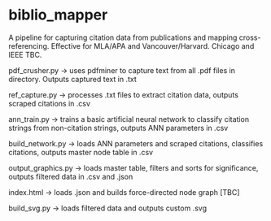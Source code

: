 # biblio_mapper
A pipeline for capturing citation data from publications and mapping cross-referencing. Effective for MLA/APA and Vancouver/Harvard. Chicago and IEEE TBC.


pdf_crusher.py -> uses pdfminer to capture text from all .pdf files in directory. Outputs captured text in .txt

ref_capture.py -> processes .txt files to extract citation data, outputs scraped citations in .csv

ann_train.py -> trains a basic artificial neural network to classify citation strings from non-citation strings, outputs ANN parameters in .csv

build_network.py -> loads ANN parameters and scraped citations, classifies citations, outputs master node table in .csv

output_graphics.py -> loads master table, filters and sorts for significance, outputs filtered data in .csv and .json

index.html -> loads .json and builds force-directed node graph [TBC]

build_svg.py -> loads filtered data and outputs custom .svg
